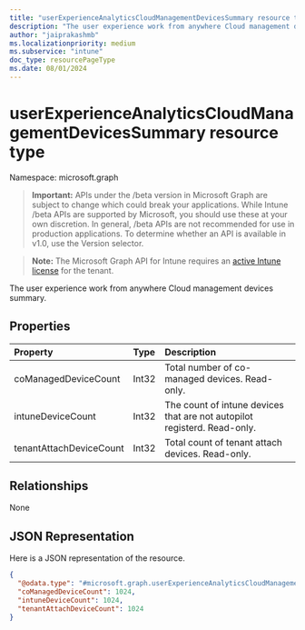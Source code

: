 ```yaml
---
title: "userExperienceAnalyticsCloudManagementDevicesSummary resource type"
description: "The user experience work from anywhere Cloud management devices summary."
author: "jaiprakashmb"
ms.localizationpriority: medium
ms.subservice: "intune"
doc_type: resourcePageType
ms.date: 08/01/2024
---
```


# userExperienceAnalyticsCloudManagementDevicesSummary resource type

Namespace: microsoft.graph

> **Important:** APIs under the /beta version in Microsoft Graph are subject to change which could break your applications. While Intune /beta APIs are supported by Microsoft, you should use these at your own discretion. In general, /beta APIs are not recommended for use in production applications. To determine whether an API is available in v1.0, use the Version selector.

> **Note:** The Microsoft Graph API for Intune requires an [active Intune license](https://go.microsoft.com/fwlink/?linkid=839381) for the tenant.

The user experience work from anywhere Cloud management devices summary.

## Properties
|Property|Type|Description|
|:---|:---|:---|
|coManagedDeviceCount|Int32|Total number of  co-managed devices. Read-only.|
|intuneDeviceCount|Int32|The count of intune devices that are not autopilot registerd. Read-only.|
|tenantAttachDeviceCount|Int32|Total count of tenant attach devices. Read-only.|

## Relationships
None

## JSON Representation
Here is a JSON representation of the resource.
<!-- {
  "blockType": "resource",
  "@odata.type": "microsoft.graph.userExperienceAnalyticsCloudManagementDevicesSummary"
}
-->
``` json
{
  "@odata.type": "#microsoft.graph.userExperienceAnalyticsCloudManagementDevicesSummary",
  "coManagedDeviceCount": 1024,
  "intuneDeviceCount": 1024,
  "tenantAttachDeviceCount": 1024
}
```